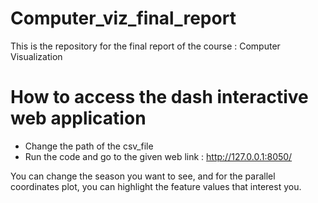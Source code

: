 # Computer_viz_final_report
This is the repository for the final report of the course : Computer Visualization

# How to access the dash interactive web application

- Change the path of the csv_file
- Run the code and go to the given web link : http://127.0.0.1:8050/

You can change the season you want to see, and for the parallel coordinates plot, you can highlight the feature values that interest you.


